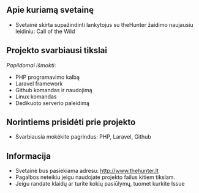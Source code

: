 ## Apie kuriamą svetainę

- Svetainė skirta supažindinti lankytojus su theHunter žaidimo naujausiu leidiniu: Call of the Wild

## Projekto svarbiausi tikslai

_Papildomai išmokti_:
- PHP programavimo kalbą
- Laravel framework
- Github komandas ir naudojimą
- Linux komandas
- Dedikuoto serverio paleidimą

## Norintiems prisidėti prie projekto

- Svarbiausia mokėkite pagrindus: PHP, Laravel, Github

## Informacija

- Svetainė bus pasiekiama adresu: http://www.thehunter.lt
- Pagalbos neteikiu jeigu naudojate projekto failus kitiem tikslam.
- Jeigu randate klaidų ar turite kokių pasiūlymų, tuomet kurkite Issue